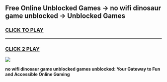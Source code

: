 
## Free Online Unblocked Games → no wifi dinosaur game unblocked → Unblocked Games
<h3>
<a href="https://premium.freeplayer.one?title=no_wifi_dinosaur_game_unblocked&ref=21F">CLICK TO PLAY</a></h3>
<hr>

<h3>
<a href="https://premium.freeplayer.one?title=no_wifi_dinosaur_game_unblocked&ref=21F">CLICK 2 PLAY</a>
  
</h3>

<a href="https://premium.freeplayer.one?title=no_wifi_dinosaur_game_unblocked&ref=21F/"><img src="https://clearcache.store/games.png"></a>


**no wifi dinosaur game unblocked games unblocked: Your Gateway to Fun and Accessible Online Gaming**
